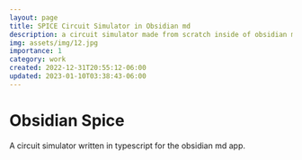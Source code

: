 ```yaml
---
layout: page
title: SPICE Circuit Simulator in Obsidian md
description: a circuit simulator made from scratch inside of obsidian md
img: assets/img/12.jpg
importance: 1
category: work
created: 2022-12-31T20:55:12-06:00
updated: 2023-01-10T03:38:43-06:00
---
```

# Obsidian Spice

A circuit simulator written in typescript for the obsidian md app. 